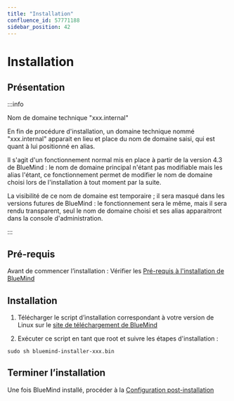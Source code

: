 ```yaml
---
title: "Installation"
confluence_id: 57771188
sidebar_position: 42
---
```

# Installation


## Présentation


:::info

Nom de domaine technique "xxx.internal"

En fin de procédure d'installation, un domaine technique nommé "xxx.internal" apparait en lieu et place du nom de domaine saisi, qui est quant à lui positionné en alias.

Il s'agit d'un fonctionnement normal mis en place à partir de la version 4.3 de BlueMind : le nom de domaine principal n'étant pas modifiable mais les alias l'étant, ce fonctionnement permet de modifier le nom de domaine choisi lors de l'installation à tout moment par la suite.

La visibilité de ce nom de domaine est temporaire ; il sera masqué dans les versions futures de BlueMind : le fonctionnement sera le même, mais il sera rendu transparent, seul le nom de domaine choisi et ses alias apparaitront dans la console d'administration.

:::


## Pré-requis

Avant de commencer l’installation : Vérifier les [Pré-requis à l'installation de BlueMind](/Guide_d_installation/Prérequis_à_l_installation/)

## Installation

1. Télécharger le script d’installation correspondant à votre version de Linux sur le [site de téléchargement de BlueMind](https://download.bluemind.net/bm-download/)

2. Exécuter ce script en tant que root et suivre les étapes d'installation :


```
sudo sh bluemind-installer-xxx.bin
```


## Terminer l’installation

Une fois BlueMind installé, procéder à la [Configuration post-installation](/Guide_d_installation/Configuration_post_installation/)



